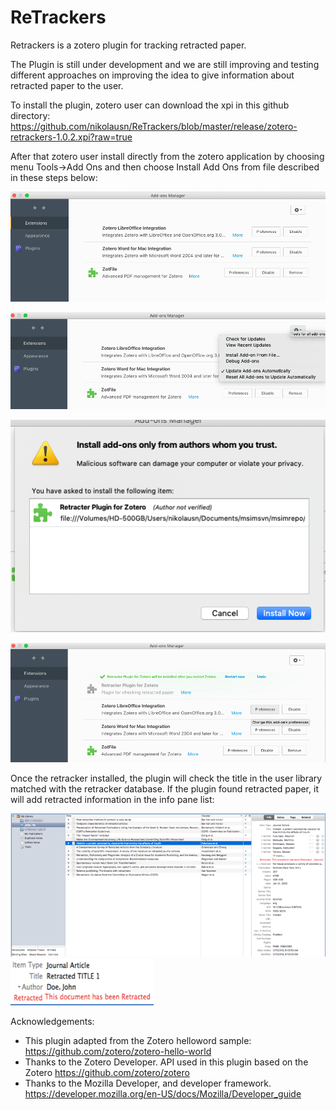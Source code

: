 # ReTrackers

Retrackers is a zotero plugin for tracking retracted paper.

The Plugin is still under development and we are still improving and testing different approaches on improving the idea to give information about retracted paper to the user.

To install the plugin, zotero user can download the xpi in this github directory:
https://github.com/nikolausn/ReTrackers/blob/master/release/zotero-retrackers-1.0.2.xpi?raw=true

After that zotero user install directly from the zotero application by choosing menu Tools->Add Ons and then choose Install Add Ons from file described in these steps below:

 ![Add Ons Manager](./resources/add_ons.png)

 ![Install Add Ons](./resources/install_add_ons.png)

 ![Installation](./resources/installation.png)

 ![Retracker Installed](./resources/retracker_installed.png)

 Once the retracker installed, the plugin will check the title in the user library matched with the retracker database.
 If the plugin found retracted paper, it will add retracted information in the info pane list:

 ![Retracted Info Pane](./resources/retracted.png)
 ![Retracted Zoom](./resources/retracted_zoom.png)


Acknowledgements:
- This plugin adapted from the Zotero helloword sample:
https://github.com/zotero/zotero-hello-world
- Thanks to the Zotero Developer. API used in this plugin based on the Zotero
https://github.com/zotero/zotero
- Thanks to the Mozilla Developer, and developer framework.
https://developer.mozilla.org/en-US/docs/Mozilla/Developer_guide






